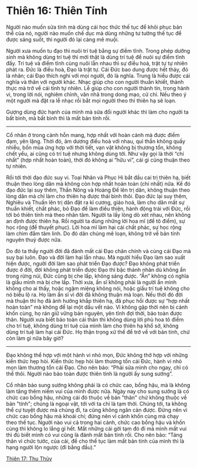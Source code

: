 # Thiên 16: Thiên Tính

Người nào muốn sửa tính mà dùng cái học thức thế tục để khôi phục bản thể của
nó, người nào muốn chế dục mà dùng những tư tưởng thế tục để được sáng suốt, thì
người đó lại càng mê muội.

Người xưa muốn tu đạo thì nuôi trí tuệ bằng sự điềm tĩnh. Trong phép dưỡng sinh
mà không dùng trí tuệ thì mới thật là dùng trí tuệ để nuôi sự điềm tĩnh đấy. Trí
tuệ và điềm tĩnh cùng nuôi lẫn nhau thì sự điều hoà, trật tự tự nhiên phát ra.
Đức là điều hoà, Đạo là trật tự. Cái Đức bao dung được hết thảy, đó là nhân; cái
Đạo thích nghi với mọi người, đó là nghĩa. Trung là hiểu được cái nghĩa và thân
với người khác. Nhạc giúp cho con người thuần khiết, thành thực mà trở về cái
tính tự nhiên. Lễ giúp cho con người thành tín, trong hành vi, trong lời nói,
nghiêm chỉnh, văn nhã trong dong mạo, cử chỉ. Nếu theo ý một người mà đặt ra lễ
nhạc rồi bắt mọi người theo thì thiên hạ sẽ loạn.

Gượng dùng đức hạnh của mình mà sửa đổi người khác thì làm cho người ta bất
bình, mà bất bình thì là mất bản tính rồi.

***

Cổ nhân ở trong cảnh hỗn mang, hợp nhất với hoàn cảnh mà được điềm đạm, yên
lặng. Thời đó, âm dương điều hoà với nhau, quỉ thần không quấy nhiễu, bốn mùa
ứng hợp với thời tiết, vạn vật không bị thương tổn, không chết yểu, ai cũng có
trí tuệ nhưng không dùng tới. Như vậy gọi là thời “chí nhất” (hợp nhất hoàn
toàn), thời đó không ai “hữu vi”, cái gì cũng thuận theo tự nhiên.

Rồi tới thời đạo đức suy vi. Toại Nhân và Phục Hi bắt đầu cai trị thiên hạ, biết
thuận theo lòng dân mà không còn hợp nhất hoàn toàn (chí nhất) nữa. Kế đó đạo
đức lại suy thêm, Thần Nông và Hoàng Đế lên trị dân, không thuận theo lòng dân
mà chỉ làm cho thiên hạ được thái bình thôi. Đạo đức lại suy thêm, Nghiêu và
Thuấn lên trị dân đặt ra kỉ cương, giáo hoá, làm cho dân mất sự thuần khiết,
chất phác, bỏ Đạo để làm điều thiện, hành động trái với Đức, rồi tới bỏ thiên
tính mà theo nhân tâm. Người ta lấy lòng dò xét nhau, nên không an định được
thiên hạ. Rồi người ta dùng những lời hoa mĩ (để tô điểm), sự học rộng (để
thuyết phục). Lời hoa mĩ làm hại cái chất phác, sự học rộng làm chìm đắm tâm
linh. Do đó dân chúng mê loạn, không trở về bản tính nguyên thuỷ được nữa.

Do đó ta thấy người đời đã đánh mất cái Đạo chân chính và cùng cái Đạo mà suy
bại luôn. Đạo và đời làm hại lẫn nhau. Mà người hiểu Đạo làm sao xuất hiện được,
người đời làm sao phát triển Đạo được? Đạo không phát triển được ở đời, đời
không phát triển được Đạo thì bậc thánh nhân dù không ẩn trong rừng núi, Đức
cũng bị che lấp, không sáng được. “Ẩn” không có nghĩa là giấu mình mà bị che
lấp. Thời xưa, ẩn sĩ không phải là người ẩn mình không cho ai thấy, hoặc ngậm
miệng không nói, hoặc giấu trí tuệ không cho nó biểu lộ ra. Họ làm ẩn sĩ vì đời
đã không thuận mà loạn. Nếu thời đó đời mà thuận thì họ đã ảnh hưởng khắp thiên
hạ, đã phục hồi được sự “hợp nhất hoàn toàn” mà không để lại một dấu vết nào. Vì
không gặp thời nên bị cảnh khốn cùng, họ rán giữ vững bản nguyên, yên tĩnh đợi
thời, bảo toàn được thân. Người xưa biết bảo toàn cái thân thì không dùng lời
phù hoa tô điểm cho trí tuệ, không dùng trí tuệ của mình làm cho thiên hạ khổ
sở, không dùng trí tuệ làm hại cái Đức. Họ thận trọng xử thế để trở về với bản
tính, chứ còn làm gì nữa bây giờ?

***

Đạo không thể hợp với một hành vi nhỏ mọn, Đức không thở hợp với những kiến thức
hẹp hòi. Kiến thức hẹp hòi làm thương tổn cái Đức, hành vi nhỏ mọn làm thương
tổn cái Đạo. Cho nên bảo: “Phải sửa mình cho ngay, chỉ có thế thôi. Người nào
bảo toàn được thiên tính là người ấy sung sướng”.

Cổ nhân bảo sung sướng không phải là có chức cao, bổng hậu, mà là không làm tăng
thêm niềm vui của mình được nữa. Ngày nay cho sung sướng là có chức cao bổng
hậu, những cái đó thuộc về bản "thân" chứ không thuộc về bản "tính"; chúng là
ngoại vật, tới với ta chỉ là tạm thời. Chúng tới, ta không thể cự tuyệt được mà
chúng đi, ta cũng không ngăn cản được. Đừng nên vì chức cao bổng hậu mà khoái
chí; đừng nên vì cảnh khốn cùng mà chạy theo thế tục. Người nào vui cả trong hai
cảnh, chức cao bổng hậu và khốn cùng thì không lo lắng gì hết. Mất những cái gởi
tạm đó đi mà mình mất vui thì đủ biết mình có vui cũng là đánh mất bản tính rồi.
Cho nên bảo: “Táng thân vì chức tước, của cải, để cho thế tục làm mất bản tính
của mình thì là hạng người lộn ngược (đi bằng đầu).”

[Thiên 17: Thu Thủy](https://github.com/thaicuc/sach-trang-tu/blob/master/contents/17-thu-thuy.md)
